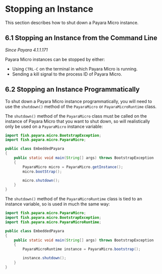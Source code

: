 # Stopping an Instance
This section describes how to shut down a Payara Micro instance.

## 6.1 Stopping an Instance from the Command Line
_Since Payara 4.1.1.171_

Payara Micro instances can be stopped by either:

* Using `CTRL-C` on the terminal in which Payara Micro is running.
* Sending a kill signal to the process ID of Payara Micro.

## 6.2 Stopping an Instance Programmatically
To shut down a Payara Micro instance programmatically, you will need to use the `shutdown()` method of the `PayaraMicro` or `PayaraMicroRuntime` class.

The `shutdown()` method of the `PayaraMicro` class must be called on the instance of Payara Micro that you want to shut down, so will realistically only be used on a `PayaraMicro` instance variable:

```Java
import fish.payara.micro.BootstrapException;
import fish.payara.micro.PayaraMicro;

public class EmbeddedPayara
{
    public static void main(String[] args) throws BootstrapException
    {
        PayaraMicro micro = PayaraMicro.getInstance();
        micro.bootStrap();

        micro.shutdown();
    }
}
```

The `shutdown()` method of the `PayaraMicroRuntime` class is tied to an instance variable, so is used in much the same way:

```Java
import fish.payara.micro.PayaraMicro;
import fish.payara.micro.BootstrapException;
import fish.payara.micro.PayaraMicroRuntime;

public class EmbeddedPayara
{
    public static void main(String[] args) throws BootstrapException
    {
        PayaraMicroRuntime instance = PayaraMicro.bootstrap();

        instance.shutdown();
    }
}
```
